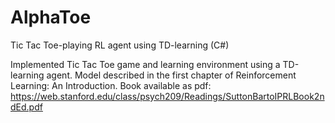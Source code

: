 # AlphaToe
Tic Tac Toe-playing RL agent using TD-learning (C#)

Implemented Tic Tac Toe game and learning environment using a TD-learning agent. Model described in the first chapter of Reinforcement Learning: An Introduction.
Book available as pdf: https://web.stanford.edu/class/psych209/Readings/SuttonBartoIPRLBook2ndEd.pdf 

